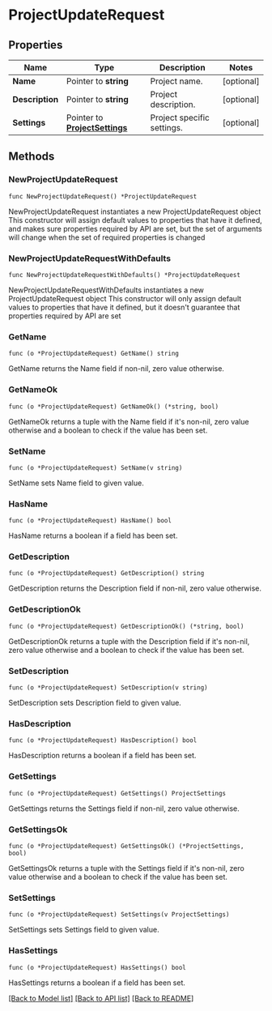 # ProjectUpdateRequest

## Properties

Name | Type | Description | Notes
------------ | ------------- | ------------- | -------------
**Name** | Pointer to **string** | Project name. | [optional] 
**Description** | Pointer to **string** | Project description. | [optional] 
**Settings** | Pointer to [**ProjectSettings**](ProjectSettings.md) | Project specific settings. | [optional] 

## Methods

### NewProjectUpdateRequest

`func NewProjectUpdateRequest() *ProjectUpdateRequest`

NewProjectUpdateRequest instantiates a new ProjectUpdateRequest object
This constructor will assign default values to properties that have it defined,
and makes sure properties required by API are set, but the set of arguments
will change when the set of required properties is changed

### NewProjectUpdateRequestWithDefaults

`func NewProjectUpdateRequestWithDefaults() *ProjectUpdateRequest`

NewProjectUpdateRequestWithDefaults instantiates a new ProjectUpdateRequest object
This constructor will only assign default values to properties that have it defined,
but it doesn't guarantee that properties required by API are set

### GetName

`func (o *ProjectUpdateRequest) GetName() string`

GetName returns the Name field if non-nil, zero value otherwise.

### GetNameOk

`func (o *ProjectUpdateRequest) GetNameOk() (*string, bool)`

GetNameOk returns a tuple with the Name field if it's non-nil, zero value otherwise
and a boolean to check if the value has been set.

### SetName

`func (o *ProjectUpdateRequest) SetName(v string)`

SetName sets Name field to given value.

### HasName

`func (o *ProjectUpdateRequest) HasName() bool`

HasName returns a boolean if a field has been set.

### GetDescription

`func (o *ProjectUpdateRequest) GetDescription() string`

GetDescription returns the Description field if non-nil, zero value otherwise.

### GetDescriptionOk

`func (o *ProjectUpdateRequest) GetDescriptionOk() (*string, bool)`

GetDescriptionOk returns a tuple with the Description field if it's non-nil, zero value otherwise
and a boolean to check if the value has been set.

### SetDescription

`func (o *ProjectUpdateRequest) SetDescription(v string)`

SetDescription sets Description field to given value.

### HasDescription

`func (o *ProjectUpdateRequest) HasDescription() bool`

HasDescription returns a boolean if a field has been set.

### GetSettings

`func (o *ProjectUpdateRequest) GetSettings() ProjectSettings`

GetSettings returns the Settings field if non-nil, zero value otherwise.

### GetSettingsOk

`func (o *ProjectUpdateRequest) GetSettingsOk() (*ProjectSettings, bool)`

GetSettingsOk returns a tuple with the Settings field if it's non-nil, zero value otherwise
and a boolean to check if the value has been set.

### SetSettings

`func (o *ProjectUpdateRequest) SetSettings(v ProjectSettings)`

SetSettings sets Settings field to given value.

### HasSettings

`func (o *ProjectUpdateRequest) HasSettings() bool`

HasSettings returns a boolean if a field has been set.


[[Back to Model list]](../README.md#documentation-for-models) [[Back to API list]](../README.md#documentation-for-api-endpoints) [[Back to README]](../README.md)


